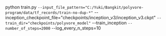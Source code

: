 python train.py `
    --input_file_pattern="C:/Yuki/Bangkit/polyvore-program/data/tf_records/train-no-dup-*" `
    --inception_checkpoint_file="checkpoints/inception_v3/inception_v3.ckpt" `
    --train_dir="checkpoints/polyvore_model" `
    --train_inception `
    --number_of_steps=2000 `
    --log_every_n_steps=10
